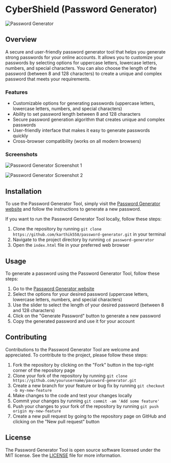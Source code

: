 # <b> CyberShield </b> (Password Generator) 

![Password Generator](assets/img/docs-img/secure.png)

## <b> Overview </b>

A secure and user-friendly password generator tool that helps you generate strong passwords for your online accounts. It allows you to customize your passwords by selecting options for uppercase letters, lowercase letters, numbers, and special characters. You can also choose the length of the password (between 8 and 128 characters) to create a unique and complex password that meets your requirements.

### <b> Features </b>

- Customizable options for generating passwords (uppercase letters, lowercase letters, numbers, and special characters)
- Ability to set password length between 8 and 128 characters
- Secure password generation algorithm that creates unique and complex passwords
- User-friendly interface that makes it easy to generate passwords quickly
- Cross-browser compatibility (works on all modern browsers)

### <b> Screenshots </b>

![Password Generator Screenshot 1](assets/img/screenshot-docs/pc-1.png)

![Password Generator Screenshot 2](assets/img/screenshot-docs/pc-2.png)

## <b> Installation </b>

To use the Password Generator Tool, simply visit the [Password Generator website](https://passgen.karthiklal.in) and follow the instructions to generate a new password. 

If you want to run the Password Generator Tool locally, follow these steps:

1. Clone the repository by running `git clone https://github.com/karthik558/password-generator.git` in your terminal
2. Navigate to the project directory by running `cd password-generator`
3. Open the `index.html` file in your preferred web browser

## <b> Usage </b>

To generate a password using the Password Generator Tool, follow these steps:

1. Go to the [Password Generator website](https://passgen.karthiklal.in)
2. Select the options for your desired password (uppercase letters, lowercase letters, numbers, and special characters)
3. Use the slider to select the length of your desired password (between 8 and 128 characters)
4. Click on the "Generate Password" button to generate a new password
5. Copy the generated password and use it for your account

## <b> Contributing </b>

Contributions to the Password Generator Tool are welcome and appreciated. To contribute to the project, please follow these steps:

1. Fork the repository by clicking on the "Fork" button in the top-right corner of the repository page
2. Clone your fork of the repository by running `git clone https://github.com/yourusername/password-generator.git`
3. Create a new branch for your feature or bug fix by running `git checkout -b my-new-feature`
4. Make changes to the code and test your changes locally
5. Commit your changes by running `git commit -am 'Add some feature'`
6. Push your changes to your fork of the repository by running `git push origin my-new-feature`
7. Create a new pull request by going to the repository page on GitHub and clicking on the "New pull request" button

## <b> License </b>

The Password Generator Tool is open source software licensed under the MIT license. See the [LICENSE](LICENSE) file for more information.

